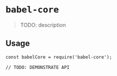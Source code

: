 # `babel-core`

> TODO: description

## Usage

```
const babelCore = require('babel-core');

// TODO: DEMONSTRATE API
```
